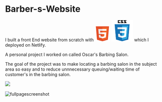 # Barber-s-Website 
I built a front End  website from scratch with <code><img height="50" src="https://raw.githubusercontent.com/devicons/devicon/master/icons/html5/html5-original.svg" title="html5"></code>
<code><img height="70" src="https://raw.githubusercontent.com/devicons/devicon/master/icons/css3/css3-original-wordmark.svg" title="css3"></code> which I deployed on Netlify.

A personal project I worked on called Oscar's Barbing Salon.

The goal of the project was to make locating a barbing salon in the subject area so easy and to reduce unnnecessary queuing/waiting time of customer's in the barbing salon.

![](https://github.com/Gift-Ojeabulu/Barber-s-Website-/blob/main/Untitled_%20Nov%2026%2C%202020%202_11%20AM.gif)

![fullpagescreenshot](https://user-images.githubusercontent.com/45846624/105469307-e2f66300-5c4c-11eb-92bb-00f2cde9c0aa.png)

